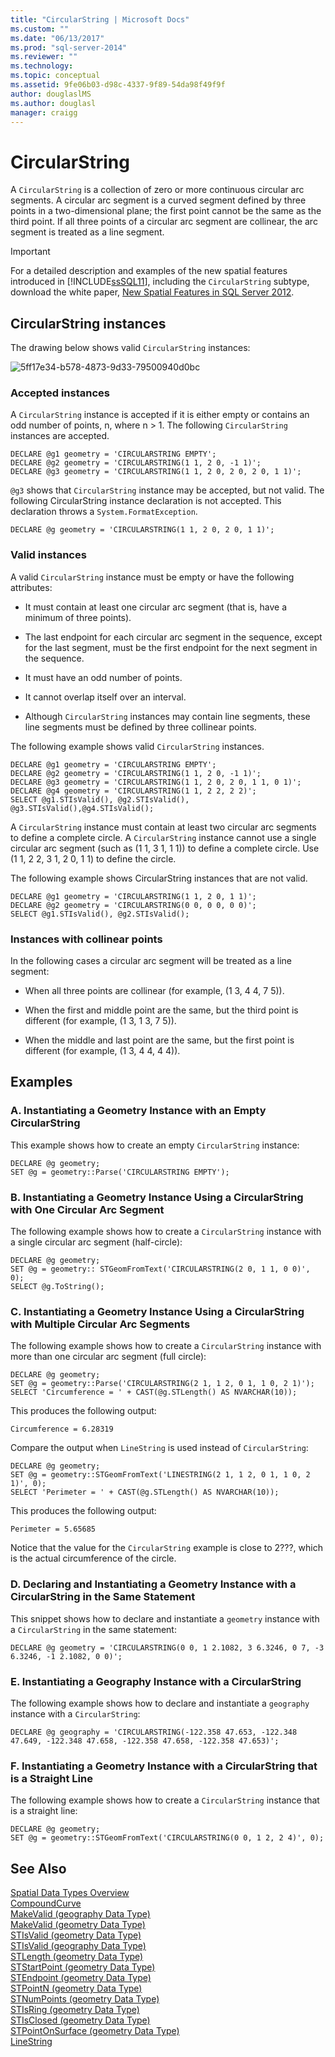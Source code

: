 ```yaml
---
title: "CircularString | Microsoft Docs"
ms.custom: ""
ms.date: "06/13/2017"
ms.prod: "sql-server-2014"
ms.reviewer: ""
ms.technology: 
ms.topic: conceptual
ms.assetid: 9fe06b03-d98c-4337-9f89-54da98f49f9f
author: douglaslMS
ms.author: douglasl
manager: craigg
---
```

# CircularString
  A `CircularString` is a collection of zero or more continuous circular arc segments. A circular arc segment is a curved segment defined by three points in a two-dimensional plane; the first point cannot be the same as the third point. If all three points of a circular arc segment are collinear, the arc segment is treated as a line segment.  
  
> [!IMPORTANT]  
>  For a detailed description and examples of the new spatial features introduced in [!INCLUDE[ssSQL11](../../includes/sssql11-md.md)], including the `CircularString` subtype, download the white paper, [New Spatial Features in SQL Server 2012](http://go.microsoft.com/fwlink/?LinkId=226407).  
  
## CircularString instances  
 The drawing below shows valid `CircularString` instances:  
  
 ![](../../database-engine/media/5ff17e34-b578-4873-9d33-79500940d0bc.png "5ff17e34-b578-4873-9d33-79500940d0bc")  
  
### Accepted instances  
 A `CircularString` instance is accepted if it is either empty or contains an odd number of points, n, where n > 1. The following `CircularString` instances are accepted.  
  
```  
DECLARE @g1 geometry = 'CIRCULARSTRING EMPTY';  
DECLARE @g2 geometry = 'CIRCULARSTRING(1 1, 2 0, -1 1)';  
DECLARE @g3 geometry = 'CIRCULARSTRING(1 1, 2 0, 2 0, 2 0, 1 1)';  
```  
  
 `@g3` shows that `CircularString` instance may be accepted, but not valid. The following CircularString instance declaration is not accepted. This declaration throws a `System.FormatException`.  
  
```  
DECLARE @g geometry = 'CIRCULARSTRING(1 1, 2 0, 2 0, 1 1)';  
```  
  
### Valid instances  
 A valid `CircularString` instance must be empty or have the following attributes:  
  
-   It must contain at least one circular arc segment (that is, have a minimum of three points).  
  
-   The last endpoint for each circular arc segment in the sequence, except for the last segment, must be the first endpoint for the next segment in the sequence.  
  
-   It must have an odd number of points.  
  
-   It cannot overlap itself over an interval.  
  
-   Although `CircularString` instances may contain line segments, these line segments must be defined by three collinear points.  
  
 The following example shows valid `CircularString` instances.  
  
```  
DECLARE @g1 geometry = 'CIRCULARSTRING EMPTY';  
DECLARE @g2 geometry = 'CIRCULARSTRING(1 1, 2 0, -1 1)';  
DECLARE @g3 geometry = 'CIRCULARSTRING(1 1, 2 0, 2 0, 1 1, 0 1)';  
DECLARE @g4 geometry = 'CIRCULARSTRING(1 1, 2 2, 2 2)';  
SELECT @g1.STIsValid(), @g2.STIsValid(), @g3.STIsValid(),@g4.STIsValid();  
```  
  
 A `CircularString` instance must contain at least two circular arc segments to define a complete circle. A `CircularString` instance cannot use a single circular arc segment (such as (1 1, 3 1, 1 1)) to define a complete circle. Use (1 1, 2 2, 3 1, 2 0, 1 1) to define the circle.  
  
 The following example shows CircularString instances that are not valid.  
  
```  
DECLARE @g1 geometry = 'CIRCULARSTRING(1 1, 2 0, 1 1)';  
DECLARE @g2 geometry = 'CIRCULARSTRING(0 0, 0 0, 0 0)';  
SELECT @g1.STIsValid(), @g2.STIsValid();  
```  
  
### Instances with collinear points  
 In the following cases a circular arc segment will be treated as a line segment:  
  
-   When all three points are collinear (for example, (1 3, 4 4, 7 5)).  
  
-   When the first and middle point are the same, but the third point is different (for example, (1 3, 1 3, 7 5)).  
  
-   When the middle and last point are the same, but the first point is different (for example, (1 3, 4 4, 4 4)).  
  
## Examples  
  
### A. Instantiating a Geometry Instance with an Empty CircularString  
 This example shows how to create an empty `CircularString` instance:  
  
```tsql  
DECLARE @g geometry;  
SET @g = geometry::Parse('CIRCULARSTRING EMPTY');  
```  
  
### B. Instantiating a Geometry Instance Using a CircularString with One Circular Arc Segment  
 The following example shows how to create a `CircularString` instance with a single circular arc segment (half-circle):  
  
```tsql  
DECLARE @g geometry;  
SET @g = geometry:: STGeomFromText('CIRCULARSTRING(2 0, 1 1, 0 0)', 0);  
SELECT @g.ToString();  
```  
  
### C. Instantiating a Geometry Instance Using a CircularString with Multiple Circular Arc Segments  
 The following example shows how to create a `CircularString` instance with more than one circular arc segment (full circle):  
  
```tsql  
DECLARE @g geometry;  
SET @g = geometry::Parse('CIRCULARSTRING(2 1, 1 2, 0 1, 1 0, 2 1)');  
SELECT 'Circumference = ' + CAST(@g.STLength() AS NVARCHAR(10));    
```  
  
 This produces the following output:  
  
```  
Circumference = 6.28319  
```  
  
 Compare the output when `LineString` is used instead of `CircularString`:  
  
```tsql  
DECLARE @g geometry;  
SET @g = geometry::STGeomFromText('LINESTRING(2 1, 1 2, 0 1, 1 0, 2 1)', 0);  
SELECT 'Perimeter = ' + CAST(@g.STLength() AS NVARCHAR(10));  
```  
  
 This produces the following output:  
  
```  
Perimeter = 5.65685  
```  
  
 Notice that the value for the `CircularString` example is close to 2???, which is the actual circumference of the circle.  
  
### D. Declaring and Instantiating a Geometry Instance with a CircularString in the Same Statement  
 This snippet shows how to declare and instantiate a `geometry` instance with a `CircularString` in the same statement:  
  
```tsql  
DECLARE @g geometry = 'CIRCULARSTRING(0 0, 1 2.1082, 3 6.3246, 0 7, -3 6.3246, -1 2.1082, 0 0)';  
```  
  
### E. Instantiating a Geography Instance with a CircularString  
 The following example shows how to declare and instantiate a `geography` instance with a `CircularString`:  
  
```tsql  
DECLARE @g geography = 'CIRCULARSTRING(-122.358 47.653, -122.348 47.649, -122.348 47.658, -122.358 47.658, -122.358 47.653)';  
```  
  
### F. Instantiating a Geometry Instance with a CircularString that is a Straight Line  
 The following example shows how to create a `CircularString` instance that is a straight line:  
  
```tsql  
DECLARE @g geometry;  
SET @g = geometry::STGeomFromText('CIRCULARSTRING(0 0, 1 2, 2 4)', 0);  
```  
  
## See Also  
 [Spatial Data Types Overview](spatial-data-types-overview.md)   
 [CompoundCurve](compoundcurve.md)   
 [MakeValid &#40;geography Data Type&#41;](/sql/t-sql/spatial-geography/makevalid-geography-data-type)   
 [MakeValid &#40;geometry Data Type&#41;](/sql/t-sql/spatial-geometry/makevalid-geometry-data-type)   
 [STIsValid &#40;geometry Data Type&#41;](/sql/t-sql/spatial-geometry/stisvalid-geometry-data-type)   
 [STIsValid &#40;geography Data Type&#41;](/sql/t-sql/spatial-geography/stisvalid-geography-data-type)   
 [STLength &#40;geometry Data Type&#41;](/sql/t-sql/spatial-geometry/stlength-geometry-data-type)   
 [STStartPoint &#40;geometry Data Type&#41;](/sql/t-sql/spatial-geometry/ststartpoint-geometry-data-type)   
 [STEndpoint &#40;geometry Data Type&#41;](/sql/t-sql/spatial-geometry/stendpoint-geometry-data-type)   
 [STPointN &#40;geometry Data Type&#41;](/sql/t-sql/spatial-geometry/stpointn-geometry-data-type)   
 [STNumPoints &#40;geometry Data Type&#41;](/sql/t-sql/spatial-geometry/stnumpoints-geometry-data-type)   
 [STIsRing &#40;geometry Data Type&#41;](/sql/t-sql/spatial-geometry/stisring-geometry-data-type)   
 [STIsClosed &#40;geometry Data Type&#41;](/sql/t-sql/spatial-geometry/stisclosed-geometry-data-type)   
 [STPointOnSurface &#40;geometry Data Type&#41;](/sql/t-sql/spatial-geometry/stpointonsurface-geometry-data-type)   
 [LineString](linestring.md)  
  
  

